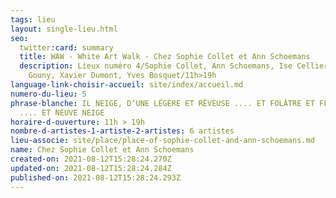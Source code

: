 ```yaml
---
tags: lieu
layout: single-lieu.html
seo:
  twitter:card: summary
  title: WAW - White Art Walk - Chez Sophie Collet et Ann Schoemans
  description: Lieux numéro 4/Sophie Collet, Ann Schoemans, Ise Cellier, Catherine
    Gouny, Xavier Dumont, Yves Bosquet/11h>19h
language-link-choisir-accueil: site/index/accueil.md
numero-du-lieu: 5
phrase-blanche: IL NEIGE, D‘UNE LÉGÈRE ET RÊVEUSE .... ET FOLÂTRE ET FLÂNEUSE
  .... ET NEUVE NEIGE
horaire-d-ouverture: 11h > 19h
nombre-d-artistes-1-artiste-2-artistes: 6 artistes
lieu-associe: site/place/place-of-sophie-collet-and-ann-schoemans.md
name: Chez Sophie Collet et Ann Schoemans
created-on: 2021-08-12T15:28:24.270Z
updated-on: 2021-08-12T15:28:24.284Z
published-on: 2021-08-12T15:28:24.293Z
---
```

